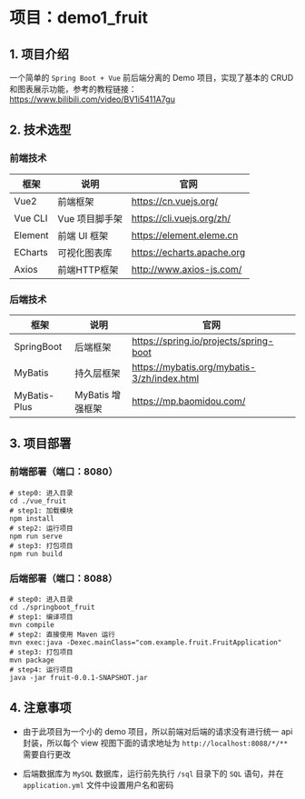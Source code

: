 # 项目：demo1_fruit

## 1. 项目介绍

一个简单的 `Spring Boot + Vue` 前后端分离的 Demo 项目，实现了基本的 CRUD 和图表展示功能，参考的教程链接：https://www.bilibili.com/video/BV1i5411A7gu

## 2. 技术选型

### 前端技术
| 框架    | 说明           | 官网                       |
| ------- | ------------- | -------------------------- |
| Vue2    | 前端框架       | https://cn.vuejs.org/      |
| Vue CLI | Vue 项目脚手架 | https://cli.vuejs.org/zh/  |
| Element | 前端 UI 框架   | https://element.eleme.cn   |
| ECharts | 可视化图表库   | https://echarts.apache.org |
| Axios   | 前端HTTP框架   | http://www.axios-js.com/   |

### 后端技术

| 框架         | 说明             | 官网                                        |
| ------------ | --------------- | ------------------------------------------- |
| SpringBoot   | 后端框架         | https://spring.io/projects/spring-boot      |
| MyBatis      | 持久层框架       | https://mybatis.org/mybatis-3/zh/index.html |
| MyBatis-Plus | MyBatis 增强框架 | https://mp.baomidou.com/                    |

## 3. 项目部署

### 前端部署（端口：8080）

```shell
# step0: 进入目录
cd ./vue_fruit
# step1: 加载模块
npm install
# step2: 运行项目
npm run serve
# step3: 打包项目
npm run build
```

### 后端部署（端口：8088）

```shell
# step0: 进入目录
cd ./springboot_fruit
# step1: 编译项目
mvn compile
# step2: 直接使用 Maven 运行
mvn exec:java -Dexec.mainClass="com.example.fruit.FruitApplication"
# step3: 打包项目
mvn package
# step4: 运行项目
java -jar fruit-0.0.1-SNAPSHOT.jar
```

## 4. 注意事项

* 由于此项目为一个小的 demo 项目，所以前端对后端的请求没有进行统一 api 封装，所以每个 view 视图下面的请求地址为 `http://localhost:8088/*/**` 需要自行更改

* 后端数据库为 `MySQL` 数据库，运行前先执行 `/sql` 目录下的 `SQL` 语句，并在 `application.yml` 文件中设置用户名和密码
